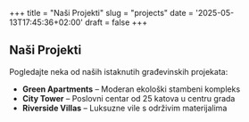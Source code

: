 +++
title = "Naši Projekti"
slug = "projects"
date = '2025-05-13T17:45:36+02:00'
draft = false
+++

## Naši Projekti

Pogledajte neka od naših istaknutih građevinskih projekata:

- **Green Apartments** – Moderan ekološki stambeni kompleks
- **City Tower** – Poslovni centar od 25 katova u centru grada
- **Riverside Villas** – Luksuzne vile s održivim materijalima
